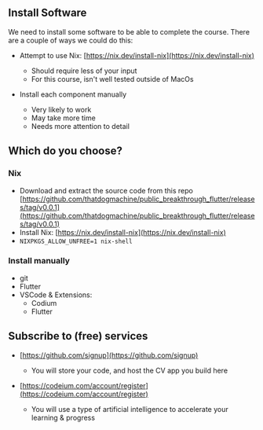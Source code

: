 ## Install Software

We need to install some software to be able to complete the course. There are a couple of ways we could do this:

- Attempt to use Nix: [https://nix.dev/install-nix](https://nix.dev/install-nix)
    - Should require less of your input
    - For this course, isn't well tested outside of MacOs

- Install each component manually
    - Very likely to work
    - May take more time
    - Needs more attention to detail

## Which do you choose?

### Nix

- Download and extract the source code from this repo [https://github.com/thatdogmachine/public_breakthrough_flutter/releases/tag/v0.0.1](https://github.com/thatdogmachine/public_breakthrough_flutter/releases/tag/v0.0.1)
- Install Nix: [https://nix.dev/install-nix](https://nix.dev/install-nix)
- `NIXPKGS_ALLOW_UNFREE=1 nix-shell`

### Install manually

- git
- Flutter
- VSCode & Extensions:
    - Codium
    - Flutter

## Subscribe to (free) services

- [https://github.com/signup](https://github.com/signup)
    - You will store your code, and host the CV app you build here

- [https://codeium.com/account/register](https://codeium.com/account/register)
    - You will use a type of artificial intelligence to accelerate your learning & progress

